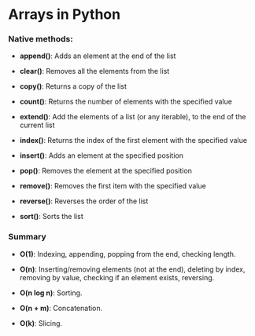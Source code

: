 # Arrays in Python

### Native methods:

- **append()**:	Adds an element at the end of the list

- **clear()**:	Removes all the elements from the list

- **copy()**:	Returns a copy of the list

- **count()**:	Returns the number of elements with the specified value

- **extend()**:	Add the elements of a list (or any iterable), to the end of the current list

- **index()**:	Returns the index of the first element with the specified value

- **insert()**:	Adds an element at the specified position

- **pop()**:	Removes the element at the specified position

- **remove()**:	Removes the first item with the specified value

- **reverse()**:	Reverses the order of the list

- **sort()**:	Sorts the list

### Summary

- **O(1)**: Indexing, appending, popping from the end, checking length.

- **O(n)**: Inserting/removing elements (not at the end), deleting by index, removing by value, 
checking if an element exists, reversing.

- **O(n log n)**: Sorting.

- **O(n + m)**: Concatenation.

- **O(k)**: Slicing.
